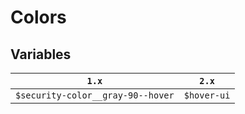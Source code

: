 # Colors

## Variables

| `1.x`                             | `2.x`       |
| --------------------------------- | ----------- |
| `$security-color__gray-90--hover` | `$hover-ui` |
